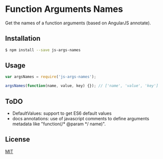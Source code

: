 # Function Arguments Names

Get the names of a function arguments (based on AngularJS annotate).


## Installation

```sh
$ npm install --save js-args-names
```

## Usage

```javascript
var argsNames = require('js-args-names');

argsNames(function(name, value, key) {}); // ['name', 'value', 'key']

```

## ToDO
* DefaultValues: support to get ES6 default values
* docs annotations: use of javascript comments to define arguments metadata like "function(/* @param */ name)".

## License
[MIT](LICENSE)
